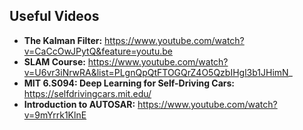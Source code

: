 ## Useful Videos

- **The Kalman Filter:** https://www.youtube.com/watch?v=CaCcOwJPytQ&feature=youtu.be
- **SLAM Course:** https://www.youtube.com/watch?v=U6vr3iNrwRA&list=PLgnQpQtFTOGQrZ4O5QzbIHgl3b1JHimN_
- **MIT 6.S094: Deep Learning for Self-Driving Cars:** https://selfdrivingcars.mit.edu/
- **Introduction to AUTOSAR:** https://www.youtube.com/watch?v=9mYrrk1KlnE
